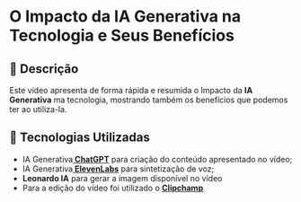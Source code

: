 # O Impacto da IA Generativa na Tecnologia e Seus Benefícios

## 📒 Descrição
<P>Este vídeo apresenta de forma rápida e resumida o Impacto da <strong>IA Generativa</strong> ma tecnologia, mostrando também os benefícios que podemos ter ao utiliza-la.</p>

## 🤖 Tecnologias Utilizadas

<ul>
    <li>IA Generativa<a href="https://chat.openai.com/"><strong> ChatGPT</strong></a> para criação do conteúdo apresentado no vídeo;</li>
    <li>IA Generativa<a href="https://www.elevenlabs.io/"><strong> ElevenLabs</strong></a> para sintetização de voz;</li>
    <li><a><strong>Leonardo IA</strong></a> para gerar a imagem disponível no vídeo</li>
    <li>Para a edição do vídeo foi utilizado o <a href="https://app.clipchamp.com/"><strong>Clipchamp</strong></a></li>
</ul>